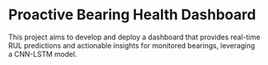 # Proactive Bearing Health Dashboard

This project aims to develop and deploy a dashboard that provides real-time RUL predictions and actionable insights for monitored bearings, leveraging a CNN-LSTM model.
